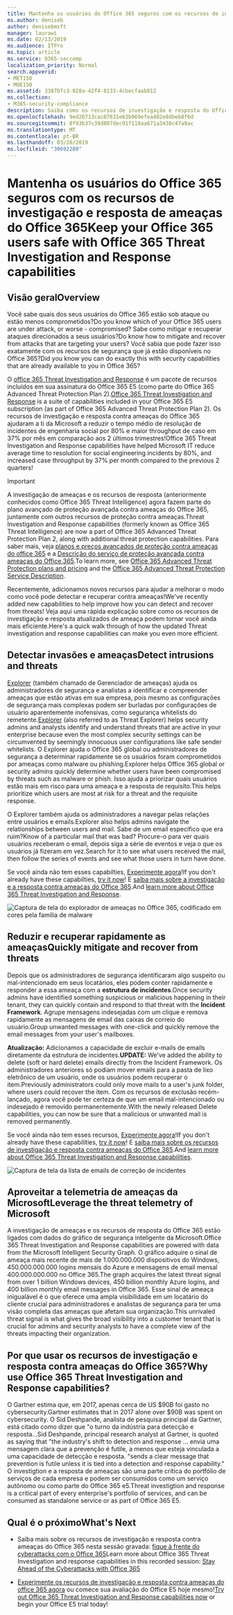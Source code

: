 ```yaml
---
title: Mantenha os usuários do Office 365 seguros com os recursos de investigação e resposta de ameaças do Office 365
ms.author: deniseb
author: denisebmsft
manager: laurawi
ms.date: 02/13/2019
ms.audience: ITPro
ms.topic: article
ms.service: O365-seccomp
localization_priority: Normal
search.appverid:
- MET150
- MOE150
ms.assetid: 3387bfc3-028a-42f4-8133-4cbecfaab812
ms.collection:
- M365-security-compliance
description: Saiba como os recursos de investigação e resposta do Office 365 podem ajudar sua organização a detectar invasões e ameaças, e reduzir rapidamente e recuperar contra ameaças.
ms.openlocfilehash: 9ed20713cac07631e63b969efea402e8dbeb8f6d
ms.sourcegitcommit: 0f93b37c39d807dec91f118aa671a3430c47a9ac
ms.translationtype: MT
ms.contentlocale: pt-BR
ms.lasthandoff: 03/20/2019
ms.locfileid: "30692280"
---
```

# <a name="keep-your-office-365-users-safe-with-office-365-threat-investigation-and-response-capabilities"></a><span data-ttu-id="0fc2e-103">Mantenha os usuários do Office 365 seguros com os recursos de investigação e resposta de ameaças do Office 365</span><span class="sxs-lookup"><span data-stu-id="0fc2e-103">Keep your Office 365 users safe with Office 365 Threat Investigation and Response capabilities</span></span>

## <a name="overview"></a><span data-ttu-id="0fc2e-104">Visão geral</span><span class="sxs-lookup"><span data-stu-id="0fc2e-104">Overview</span></span>

<span data-ttu-id="0fc2e-105">Você sabe quais dos seus usuários do Office 365 estão sob ataque ou estão menos comprometidos?</span><span class="sxs-lookup"><span data-stu-id="0fc2e-105">Do you know which of your Office 365 users are under attack, or worse - compromised?</span></span> <span data-ttu-id="0fc2e-106">Sabe como mitigar e recuperar ataques direcionados a seus usuários?</span><span class="sxs-lookup"><span data-stu-id="0fc2e-106">Do know how to mitigate and recover from attacks that are targeting your users?</span></span> <span data-ttu-id="0fc2e-107">Você sabia que pode fazer isso exatamente com os recursos de segurança que já estão disponíveis no Office 365?</span><span class="sxs-lookup"><span data-stu-id="0fc2e-107">Did you know you can do exactly this with security capabilities that are already available to you in Office 365?</span></span> 
  
<span data-ttu-id="0fc2e-108">O [office 365 Threat Investigation and Response](office-365-ti.md) é um pacote de recursos incluídos em sua assinatura do Office 365 E5 (como parte do Office 365 Advanced Threat Protection Plan 2).</span><span class="sxs-lookup"><span data-stu-id="0fc2e-108">[Office 365 Threat Investigation and Response](office-365-ti.md) is a suite of capabilities included in your Office 365 E5 subscription (as part of Office 365 Advanced Threat Protection Plan 2).</span></span> <span data-ttu-id="0fc2e-109">Os recursos de investigação e resposta contra ameaças do Office 365 ajudaram a ti da Microsoft a reduzir o tempo médio de resolução de incidentes de engenharia social por 80% e maior throughput de caso em 37% por mês em comparação aos 2 últimos trimestres!</span><span class="sxs-lookup"><span data-stu-id="0fc2e-109">Office 365 Threat Investigation and Response capabilities have helped Microsoft IT reduce average time to resolution for social engineering incidents by 80%, and increased case throughput by 37% per month compared to the previous 2 quarters!</span></span> 

> [!IMPORTANT]
> <span data-ttu-id="0fc2e-110">A investigação de ameaças e os recursos de resposta (anteriormente conhecidos como Office 365 Threat Intelligence) agora fazem parte do plano avançado de proteção avançada contra ameaças do Office 365, juntamente com outros recursos de proteção contra ameaças.</span><span class="sxs-lookup"><span data-stu-id="0fc2e-110">Threat Investigation and Response capabilities (formerly known as Office 365 Threat Intelligence) are now a part of Office 365 Advanced Threat Protection Plan 2, along with additional threat protection capabilities.</span></span> <span data-ttu-id="0fc2e-111">Para saber mais, veja [planos e preços avançados de proteção contra ameaças do office 365](https://products.office.com/exchange/advance-threat-protection) e a [Descrição do serviço de proteção avançada contra ameaças do Office 365](https://docs.microsoft.com/office365/servicedescriptions/office-365-advanced-threat-protection-service-description).</span><span class="sxs-lookup"><span data-stu-id="0fc2e-111">To learn more, see [Office 365 Advanced Threat Protection plans and pricing](https://products.office.com/exchange/advance-threat-protection) and the [Office 365 Advanced Threat Protection Service Description](https://docs.microsoft.com/office365/servicedescriptions/office-365-advanced-threat-protection-service-description).</span></span>
  
<span data-ttu-id="0fc2e-112">Recentemente, adicionamos novos recursos para ajudar a melhorar o modo como você pode detectar e recuperar contra ameaças!</span><span class="sxs-lookup"><span data-stu-id="0fc2e-112">We've recently added new capabilities to help improve how you can detect and recover from threats!</span></span> <span data-ttu-id="0fc2e-113">Veja aqui uma rápida explicação sobre como os recursos de investigação e resposta atualizados de ameaça podem tornar você ainda mais eficiente.</span><span class="sxs-lookup"><span data-stu-id="0fc2e-113">Here's a quick walk through of how the updated Threat investigation and response capabilities can make you even more efficient.</span></span>
  
## <a name="detect-intrusions-and-threats"></a><span data-ttu-id="0fc2e-114">Detectar invasões e ameaças</span><span class="sxs-lookup"><span data-stu-id="0fc2e-114">Detect intrusions and threats</span></span>

<span data-ttu-id="0fc2e-115">[Explorer](use-explorer-in-security-and-compliance.md) (também chamado de Gerenciador de ameaças) ajuda os administradores de segurança e analistas a identificar e compreender ameaças que estão ativas em sua empresa, pois mesmo as configurações de segurança mais complexas podem ser burladas por configurações de usuário aparentemente inofensivas, como segurança whitelists do remetente.</span><span class="sxs-lookup"><span data-stu-id="0fc2e-115">[Explorer](use-explorer-in-security-and-compliance.md) (also referred to as Threat Explorer) helps security admins and analysts identify and understand threats that are active in your enterprise because even the most complex security settings can be circumvented by seemingly innocuous user configurations like safe sender whitelists.</span></span> <span data-ttu-id="0fc2e-116">O Explorer ajuda o Office 365 global ou administradores de segurança a determinar rapidamente se os usuários foram comprometidos por ameaças como malware ou phishing.</span><span class="sxs-lookup"><span data-stu-id="0fc2e-116">Explorer helps Office 365 global or security admins quickly determine whether users have been compromised by threats such as malware or phish.</span></span> <span data-ttu-id="0fc2e-117">Isso ajuda a priorizar quais usuários estão mais em risco para uma ameaça e a resposta de requisito.</span><span class="sxs-lookup"><span data-stu-id="0fc2e-117">This helps prioritize which users are most at risk for a threat and the requisite response.</span></span> 
  
<span data-ttu-id="0fc2e-118">O Explorer também ajuda os administradores a navegar pelas relações entre usuários e emails.</span><span class="sxs-lookup"><span data-stu-id="0fc2e-118">Explorer also helps admins navigate the relationships between users and mail.</span></span> <span data-ttu-id="0fc2e-119">Sabe de um email específico que era ruim?</span><span class="sxs-lookup"><span data-stu-id="0fc2e-119">Know of a particular mail that was bad?</span></span> <span data-ttu-id="0fc2e-120">Procure-o para ver quais usuários receberam o email, depois siga a série de eventos e veja o que os usuários já fizeram em vez.</span><span class="sxs-lookup"><span data-stu-id="0fc2e-120">Search for it to see what users received the mail, then follow the series of events and see what those users in turn have done.</span></span>

<span data-ttu-id="0fc2e-121">Se você ainda não tem esses capabilties, [Experimente agora](https://aka.ms/tryo365threatintel3)!</span><span class="sxs-lookup"><span data-stu-id="0fc2e-121">If you don't already have these capabilties, [try it now](https://aka.ms/tryo365threatintel3)!</span></span> <span data-ttu-id="0fc2e-122">E [saiba mais sobre a investigação e a resposta contra ameaças do Office 365](https://aka.ms/readmoreabouto365threatintel).</span><span class="sxs-lookup"><span data-stu-id="0fc2e-122">And [learn more about Office 365 Threat Investigation and Response](https://aka.ms/readmoreabouto365threatintel).</span></span>
  
![Captura de tela do explorador de ameaças no Office 365, codificado em cores pela família de malware](media/591338dd-252a-437d-b5f2-87aa42e74b0c.png)
  
## <a name="quickly-mitigate-and-recover-from-threats"></a><span data-ttu-id="0fc2e-124">Reduzir e recuperar rapidamente as ameaças</span><span class="sxs-lookup"><span data-stu-id="0fc2e-124">Quickly mitigate and recover from threats</span></span>

<span data-ttu-id="0fc2e-125">Depois que os administradores de segurança identificaram algo suspeito ou mal-intencionado em seus locatários, eles podem conter rapidamente e responder a essa ameaça com a **estrutura de incidentes**.</span><span class="sxs-lookup"><span data-stu-id="0fc2e-125">Once security admins have identified something suspicious or malicious happening in their tenant, they can quickly contain and respond to that threat with the **Incident Framework**.</span></span> <span data-ttu-id="0fc2e-126">Agrupe mensagens indesejadas com um clique e remova rapidamente as mensagens de email das caixas de correio do usuário.</span><span class="sxs-lookup"><span data-stu-id="0fc2e-126">Group unwanted messages with one-click and quickly remove the email messages from your user's mailboxes.</span></span> 
  
 <span data-ttu-id="0fc2e-127">**Atualização:** Adicionamos a capacidade de excluir e-mails de emails diretamente da estrutura de incidentes.</span><span class="sxs-lookup"><span data-stu-id="0fc2e-127">**UPDATE:** We've added the ability to delete (soft or hard delete) emails directly from the Incident Framework.</span></span> <span data-ttu-id="0fc2e-128">Os administradores anteriores só podiam mover emails para a pasta de lixo eletrônico de um usuário, onde os usuários podem recuperar o item.</span><span class="sxs-lookup"><span data-stu-id="0fc2e-128">Previously administrators could only move mails to a user's junk folder, where users could recover the item.</span></span> <span data-ttu-id="0fc2e-129">Com os recursos de exclusão recém-lançado, agora você pode ter certeza de que um email mal-intencionado ou indesejado é removido permanentemente.</span><span class="sxs-lookup"><span data-stu-id="0fc2e-129">With the newly released Delete capabilities, you can now be sure that a malicious or unwanted mail is removed permanently.</span></span> 
  
<span data-ttu-id="0fc2e-130">Se você ainda não tem esses recursos, [Experimente agora](https://aka.ms/tryo365threatintel3)!</span><span class="sxs-lookup"><span data-stu-id="0fc2e-130">If you don't already have these capabilities, [try it now](https://aka.ms/tryo365threatintel3)!</span></span> <span data-ttu-id="0fc2e-131">E [saiba mais sobre os recursos de investigação e resposta contra ameaças do Office 365](https://aka.ms/readmoreabouto365threatintel).</span><span class="sxs-lookup"><span data-stu-id="0fc2e-131">And [learn more about Office 365 Threat Investigation and Response capabilities](https://aka.ms/readmoreabouto365threatintel).</span></span>
  
![Captura de tela da lista de emails de correção de incidentes](media/9d8452d3-d8d2-4b26-81f9-76396e08dd17.png)
  
## <a name="leverage-the-threat-telemetry-of-microsoft"></a><span data-ttu-id="0fc2e-133">Aproveitar a telemetria de ameaças da Microsoft</span><span class="sxs-lookup"><span data-stu-id="0fc2e-133">Leverage the threat telemetry of Microsoft</span></span>

<span data-ttu-id="0fc2e-134">A investigação de ameaças e os recursos de resposta do Office 365 estão ligados com dados do gráfico de segurança inteligente da Microsoft.</span><span class="sxs-lookup"><span data-stu-id="0fc2e-134">Office 365 Threat Investigation and Response capabilities are powered with data from the Microsoft Intelligent Security Graph.</span></span> <span data-ttu-id="0fc2e-135">O gráfico adquire o sinal de ameaça mais recente de mais de 1.000.000.000 dispositivos do Windows, 450.000.000.000 logins mensais do Azure e mensagens de email mensal 400.000.000.000 no Office 365.</span><span class="sxs-lookup"><span data-stu-id="0fc2e-135">The graph acquires the latest threat signal from over 1 billion Windows devices, 450 billion monthly Azure logins, and 400 billion monthly email messages in Office 365.</span></span> <span data-ttu-id="0fc2e-136">Esse sinal de ameaça inigualável é o que oferece uma ampla visibilidade em um locatário do cliente crucial para administradores e analistas de segurança para ter uma visão completa das ameaças que afetam sua organização.</span><span class="sxs-lookup"><span data-stu-id="0fc2e-136">This unrivaled threat signal is what gives the broad visibility into a customer tenant that is crucial for admins and security analysts to have a complete view of the threats impacting their organization.</span></span> 
  
   
## <a name="why-use-office-365-threat-investigation-and-response-capabilities"></a><span data-ttu-id="0fc2e-137">Por que usar os recursos de investigação e resposta contra ameaças do Office 365?</span><span class="sxs-lookup"><span data-stu-id="0fc2e-137">Why use Office 365 Threat Investigation and Response capabilities?</span></span>

<span data-ttu-id="0fc2e-138">O Gartner estima que, em 2017, apenas cerca de US $90B foi gasto no cybersecurity.</span><span class="sxs-lookup"><span data-stu-id="0fc2e-138">Gartner estimates that in 2017 alone over $90B was spent on cybersecurity.</span></span> <span data-ttu-id="0fc2e-139">O Sid Deshpande, analista de pesquisa principal da Gartner, está citado como dizer que "o turno da indústria para detecção e resposta...</span><span class="sxs-lookup"><span data-stu-id="0fc2e-139">Sid Deshpande, principal research analyst at Gartner, is quoted as saying that "the industry's shift to detection and response …</span></span> <span data-ttu-id="0fc2e-140">envia uma mensagem clara que a prevenção é futile, a menos que esteja vinculada a uma capacidade de detecção e resposta. "</span><span class="sxs-lookup"><span data-stu-id="0fc2e-140">sends a clear message that prevention is futile unless it is tied into a detection and response capability."</span></span> <span data-ttu-id="0fc2e-141">O investigtion e a resposta de ameaças são uma parte crítica do portfólio de serviços de cada empresa e podem ser consumidos como um serviço autônomo ou como parte do Office 365 e5.</span><span class="sxs-lookup"><span data-stu-id="0fc2e-141">Threat investigtion and response is a critical part of every enterprise's portfolio of services, and can be consumed as standalone service or as part of Office 365 E5.</span></span>
  
## <a name="whats-next"></a><span data-ttu-id="0fc2e-142">Qual é o próximo</span><span class="sxs-lookup"><span data-stu-id="0fc2e-142">What's Next</span></span>

- <span data-ttu-id="0fc2e-143">Saiba mais sobre os recursos de investigação e resposta contra ameaças do Office 365 nesta sessão gravada: [fique à frente do cyberattacks com o Office 365](https://myignite.microsoft.com/videos/53723)</span><span class="sxs-lookup"><span data-stu-id="0fc2e-143">Learn more about Office 365 Threat Investigation and response capabilities  in this recorded session: [Stay Ahead of the Cyberattacks with Office 365](https://myignite.microsoft.com/videos/53723)</span></span>
    
- <span data-ttu-id="0fc2e-144">[Experimente os recursos de investigação e resposta contra ameaças do office 365 agora](https://aka.ms/tryo365threatintel3) ou comece sua avaliação do Office E5 hoje mesmo!</span><span class="sxs-lookup"><span data-stu-id="0fc2e-144">[Try out Office 365 Threat Investigation and Response capabilities now](https://aka.ms/tryo365threatintel3) or begin your Office E5 trial today!</span></span> 
    

